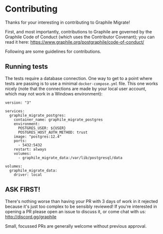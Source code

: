 # Contributing

Thanks for your interesting in contributing to Graphile Migrate!

First, and most importantly, contributions to Graphile are governed by the
Graphile Code of Conduct (which uses the Contributor Covenant); you can read it
here: https://www.graphile.org/postgraphile/code-of-conduct/

Following are some guidelines for contributions.

## Running tests

The tests require a database connection. One way to get to a point where tests
are passing is to use a minimal `docker-compose.yml` file. This one works nicely
(note that the connections are made by your local user account, which may not
work in a Windows environment):

```
version: "3"

services:
  graphile_migrate_postgres:
    container_name: graphile_migrate_postgres
    environment:
      POSTGRES_USER: ${USER}
      POSTGRES_HOST_AUTH_METHOD: trust
    image: "postgres:12.4"
    ports:
      - 5432:5432
    restart: always
    volumes:
      - graphile_migrate_data:/var/lib/postgresql/data

volumes:
  graphile_migrate_data:
    driver: local
```

## ASK FIRST!

There's nothing worse than having your PR with 3 days of work in it rejected
because it's just too complex to be sensibly reviewed! If you're interested in
opening a PR please open an issue to discuss it, or come chat with us:
http://discord.gg/graphile

Small, focussed PRs are generally welcome without previous approval.
